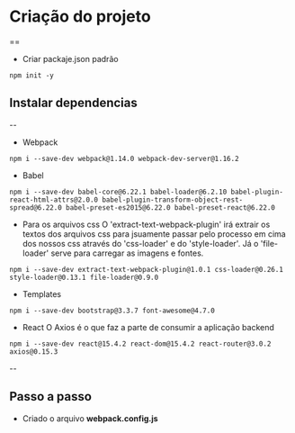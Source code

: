 # Criação do projeto
==
* Criar packaje.json padrão
```
npm init -y
```

## Instalar dependencias
--
* Webpack
```
npm i --save-dev webpack@1.14.0 webpack-dev-server@1.16.2
```
* Babel
```
npm i --save-dev babel-core@6.22.1 babel-loader@6.2.10 babel-plugin-react-html-attrs@2.0.0 babel-plugin-transform-object-rest-spread@6.22.0 babel-preset-es2015@6.22.0 babel-preset-react@6.22.0
```

* Para os arquivos css
O 'extract-text-webpack-plugin' irá extrair os textos dos arquivos css para jsuamente passar pelo processo em cima dos nossos css através do 'css-loader' e do 'style-loader'. Já o 'file-loader' serve para carregar as imagens e fontes.
```
npm i --save-dev extract-text-webpack-plugin@1.0.1 css-loader@0.26.1 style-loader@0.13.1 file-loader@0.9.0
```

* Templates
```
npm i --save-dev bootstrap@3.3.7 font-awesome@4.7.0
```

* React
O Axios é o que faz a parte de consumir a aplicação backend
```
npm i --save-dev react@15.4.2 react-dom@15.4.2 react-router@3.0.2 axios@0.15.3
```
--
## Passo a passo
* Criado o arquivo **webpack.config.js**